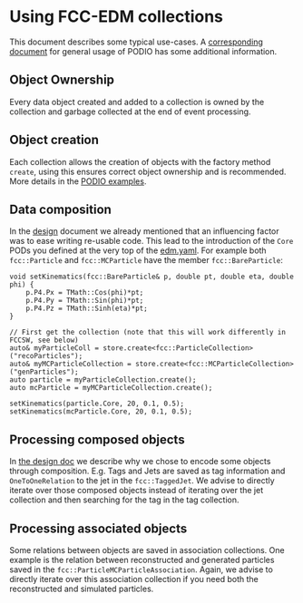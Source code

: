 Using FCC-EDM collections
==

This document describes some typical use-cases. A [corresponding document](https://github.com/HEP-FCC/podio/blob/master/doc/examples.md) for general usage of PODIO has some additional information.

Object Ownership
--

Every data object created and added to a collection is owned by the collection and garbage collected at the end of event processing.

Object creation
--

Each collection allows the creation of objects with the factory method `create`, using this ensures correct object ownership and is recommended. More details in the [PODIO examples](https://github.com/HEP-FCC/podio/blob/master/doc/examples.md).


Data composition
--

In the [design](./design.md) document we already mentioned that an influencing factor was to ease writing re-usable code. This lead to the introduction of the `Core` PODs you defined at the very top of the [edm.yaml](https://github.com/HEP-FCC/fcc-edm/blob/master/edm.yaml). For example both `fcc::Particle` and `fcc::MCParticle` have the member `fcc::BareParticle`:

~~~{.cpp}
void setKinematics(fcc::BareParticle& p, double pt, double eta, double phi) {
    p.P4.Px = TMath::Cos(phi)*pt;
    p.P4.Py = TMath::Sin(phi)*pt;
    p.P4.Pz = TMath::Sinh(eta)*pt;
}

// First get the collection (note that this will work differently in FCCSW, see below)
auto& myParticleColl = store.create<fcc::ParticleCollection>("recoParticles");
auto& myMCParticleCollection = store.create<fcc::MCParticleCollection>("genParticles");
auto particle = myParticleCollection.create();
auto mcParticle = myMCParticleCollection.create();

setKinematics(particle.Core, 20, 0.1, 0.5);
setKinematics(mcParticle.Core, 20, 0.1, 0.5);
~~~

Processing composed objects
--
In [the design doc](./design.md) we describe why we chose to encode some objects through composition. E.g. Tags and Jets are saved as tag information and `OneToOneRelation` to the jet in the `fcc::TaggedJet`. We advise to directly iterate over those composed objects instead of iterating over the jet collection and then searching for the tag in the tag collection.

Processing associated objects
--
Some relations between objects are saved in association collections. One example is the relation between reconstructed and generated particles saved in the `fcc::ParticleMCParticleAssociation`. Again, we advise to directly iterate over this association collection if you need both the reconstructed and simulated particles.
